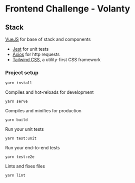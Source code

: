 # Frontend Challenge - Volanty

## Stack
[VueJS](https://vuejs.org/) for base of stack and components
- [Jest](https://github.com/axios/axios) for unit tests
- [Axios](https://jestjs.io/) for http requests
- [Tailwind CSS](https://tailwindcss.com/), a utility-first CSS framework

### Project setup
```
yarn install
```

Compiles and hot-reloads for development
```
yarn serve
```

Compiles and minifies for production
```
yarn build
```

Run your unit tests
```
yarn test:unit
```

Run your end-to-end tests
```
yarn test:e2e
```

Lints and fixes files
```
yarn lint
```